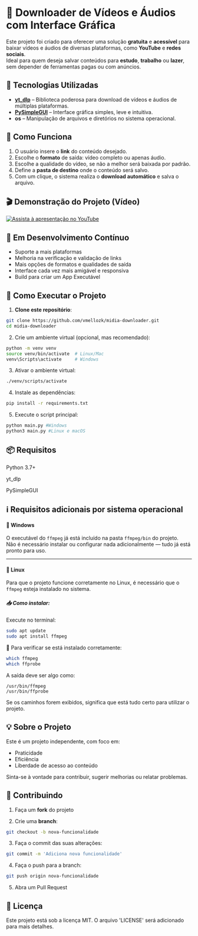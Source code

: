 # 🎥 Downloader de Vídeos e Áudios com Interface Gráfica

Este projeto foi criado para oferecer uma solução **gratuita** e **acessível** para baixar vídeos e áudios de diversas plataformas, como **YouTube** e **redes sociais**.  
Ideal para quem deseja salvar conteúdos para **estudo**, **trabalho** ou **lazer**, sem depender de ferramentas pagas ou com anúncios.

## 🔧 Tecnologias Utilizadas

- **[yt_dlp](https://github.com/yt-dlp/yt-dlp)** – Biblioteca poderosa para download de vídeos e áudios de múltiplas plataformas.  
- **[PySimpleGUI](https://pysimplegui.readthedocs.io/)** – Interface gráfica simples, leve e intuitiva.  
- **os** – Manipulação de arquivos e diretórios no sistema operacional.

## 📌 Como Funciona

1. O usuário insere o **link** do conteúdo desejado.
2. Escolhe o **formato** de saída: vídeo completo ou apenas áudio.
3. Escolhe a qualidade do vídeo, se não a melhor será baixada por padrão.
4. Define a **pasta de destino** onde o conteúdo será salvo.
5. Com um clique, o sistema realiza o **download automático** e salva o arquivo.

## 🎬 Demonstração do Projeto (Vídeo)

[![Assista à apresentação no YouTube](https://img.youtube.com/vi/5T__ed89DhM/maxresdefault.jpg)](https://www.youtube.com/watch?v=5T__ed89DhM)

## 🔄 Em Desenvolvimento Contínuo

- Suporte a mais plataformas  
- Melhoria na verificação e validação de links  
- Mais opções de formatos e qualidades de saída  
- Interface cada vez mais amigável e responsiva
- Build para criar um App Executável

## 🚀 Como Executar o Projeto

1. **Clone este repositório**:

```bash
git clone https://github.com/vmellozk/midia-downloader.git
cd midia-downloader
```

2. Crie um ambiente virtual (opcional, mas recomendado):

```bash
python -m venv venv
source venv/bin/activate  # Linux/Mac
venv\Scripts\activate     # Windows
```

3. Ativar o ambiente virtual:

```bash
./venv/scripts/activate
```

4. Instale as dependências:

```bash
pip install -r requirements.txt
```

5. Execute o script principal:

```bash
python main.py #Windows
python3 main.py #Linux e macOS
```

## 📦 Requisitos
Python 3.7+

yt_dlp

PySimpleGUI

## ℹ️ Requisitos adicionais por sistema operacional

#### 🔵 Windows

O executável do `ffmpeg` já está incluído na pasta `ffmpeg/bin` do projeto.  
Não é necessário instalar ou configurar nada adicionalmente — tudo já está pronto para uso.

---

#### 🐧 Linux

Para que o projeto funcione corretamente no Linux, é necessário que o `ffmpeg` esteja instalado no sistema.

##### 📥 Como instalar:

Execute no terminal:

```bash
sudo apt update
sudo apt install ffmpeg
```

🔎 Para verificar se está instalado corretamente:

```bash
which ffmpeg
which ffprobe
```

A saída deve ser algo como:
```text
/usr/bin/ffmpeg
/usr/bin/ffprobe
```

Se os caminhos forem exibidos, significa que está tudo certo para utilizar o projeto.

## 💡 Sobre o Projeto

Este é um projeto independente, com foco em:

- Praticidade  
- Eficiência  
- Liberdade de acesso ao conteúdo  

Sinta-se à vontade para contribuir, sugerir melhorias ou relatar problemas.

## 🤝 Contribuindo

1. Faça um **fork** do projeto

2. Crie uma **branch**:  
```bash
git checkout -b nova-funcionalidade
```

3. Faça o commit das suas alterações:

```bash
git commit -m 'Adiciona nova funcionalidade'
```

4. Faça o push para a branch:

```bash
git push origin nova-funcionalidade
```

5. Abra um Pull Request

## 📄 Licença
Este projeto está sob a licença MIT. O arquivo 'LICENSE' será adicionado para mais detalhes.
